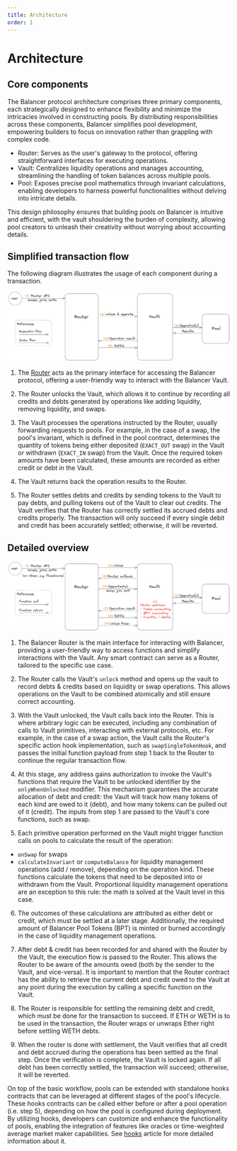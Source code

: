 ```yaml
---
title: Architecture
order: 1
---
```


# Architecture

## Core components

The Balancer protocol architecture comprises three primary components, each strategically designed to enhance flexibility and minimize the intricacies involved in constructing pools. By distributing responsibilities across these components, Balancer simplifies pool development, empowering builders to focus on innovation rather than grappling with complex code.

- Router: Serves as the user's gateway to the protocol, offering straightforward interfaces for executing operations.
- Vault: Centralizes liquidity operations and manages accounting, streamlining the handling of token balances across multiple pools.
- Pool: Exposes precise pool mathematics through invariant calculations, enabling developers to harness powerful functionalities without delving into intricate details.

This design philosophy ensures that building pools on Balancer is intuitive and efficient, with the vault shouldering the burden of complexity, allowing pool creators to unleash their creativity without worrying about accounting details.

## Simplified transaction flow

The following diagram illustrates the usage of each component during a transaction.

![Router Vault interaction](/images/architecture-simplified.png)

1. The [Router](/docs/concepts/router/technical.md) acts as the primary interface for accessing the Balancer protocol, offering a user-friendly way to interact with the Balancer Vault.

2. The Router unlocks the Vault, which allows it to continue by recording all credits and debts generated by operations like adding liquidity, removing liquidity, and swaps.

3. The Vault processes the operations instructed by the Router, usually forwarding requests to pools. For example, in the case of a swap, the pool's invariant, which is defined in the pool contract, determines the quantity of tokens being either deposited (`EXACT_OUT` swap) in the Vault or withdrawn (`EXACT_IN` swap) from the Vault.
Once the required token amounts have been calculated, these amounts are recorded as either credit or debt in the Vault.

4. The Vault returns back the operation results to the Router.

5. The Router settles debts and credits by sending tokens to the Vault to pay debts, and pulling tokens out of the Vault to clear out credits. 
The Vault verifies that the Router has correctly settled its accrued debts and credits properly. The transaction will only succeed if every single debit and credit has been accurately settled; otherwise, it will be reverted.

## Detailed overview

![Detailed Router Vault interaction](/images/architecture-detailed.png)

1. The Balancer Router is the main interface for interacting with Balancer, providing a user-friendly way to access functions and simplify interactions with the Vault. Any smart contract can serve as a Router, tailored to the specific use case.

2. The Router calls the Vault's `unlock` method and opens up the vault to record debts & credits based on liquidity or swap operations. This allows operations on the Vault to be combined atomically and still ensure correct accounting.

3. With the Vault unlocked, the Vault calls back into the Router. This is where arbitrary logic can be executed, including any combination of calls to Vault primitives, interacting with external protocols, etc. 
For example, in the case of a swap action, the Vault calls the Router's specific action hook implementation, such as `swapSingleTokenHook`, and passes the initial function payload from step 1 back to the Router to continue the regular transaction flow.

4. At this stage, any address gains authorization to invoke the Vault's functions that require the Vault to be unlocked identifier by the `onlyWhenUnlocked` modifier. This mechanism guarantees the accurate allocation of debt and credit: the Vault will track how many tokens of each kind are owed to it (debt), and how many tokens can be pulled out of it (credit).
The inputs from step 1 are passed to the Vault's core functions, such as swap.

5. Each primitive operation performed on the Vault might trigger function calls on pools to calculate the result of the operation:
- `onSwap` for swaps
- `calculateInvariant` or `computeBalance` for liquidity management operations (add / remove), depending on the operation kind.
These functions calculate the tokens that need to be deposited into or withdrawn from the Vault. 
Proportional liquidity management operations are an exception to this rule: the math is solved at the Vault level in this case.

6. The outcomes of these calculations are attributed as either debt or credit, which must be settled at a later stage. Additionally, the required amount of Balancer Pool Tokens (BPT) is minted or burned accordingly in the case of liquidity management operations.  

7. After debt & credit has been recorded for and shared with the Router by the Vault, the execution flow is passed to the Router. This allows the Router to be aware of the amounts owed (both by the sender to the Vault, and vice-versa). 
It is important to mention that the Router contract has the ability to retrieve the current debt and credit owed to the Vault at any point during the execution by calling a specific function on the Vault.

8. The Router is responsible for settling the remaining debt and credit, which must be done for the transaction to succeed. If ETH or WETH is to be used in the transaction, the Router wraps or unwraps Ether right before settling WETH debts.

9. When the router is done with settlement, the Vault verifies that all credit and debt accrued during the operations has been settled as the final step. Once the verification is complete, the Vault is locked again. If all debt has been correctly settled, the transaction will succeed; otherwise, it will be reverted.

On top of the basic workflow, pools can be extended with standalone hooks contracts that can be leveraged at different stages of the pool's lifecycle. These hooks contracts can be called either before or after a pool operation (i.e. step 5), depending on how the pool is configured during deployment. By utilizing hooks, developers can customize and enhance the functionality of pools, enabling the integration of features like oracles or time-weighted average market maker capabilities. See [hooks](./hooks.md) article for more detailed information about it.

